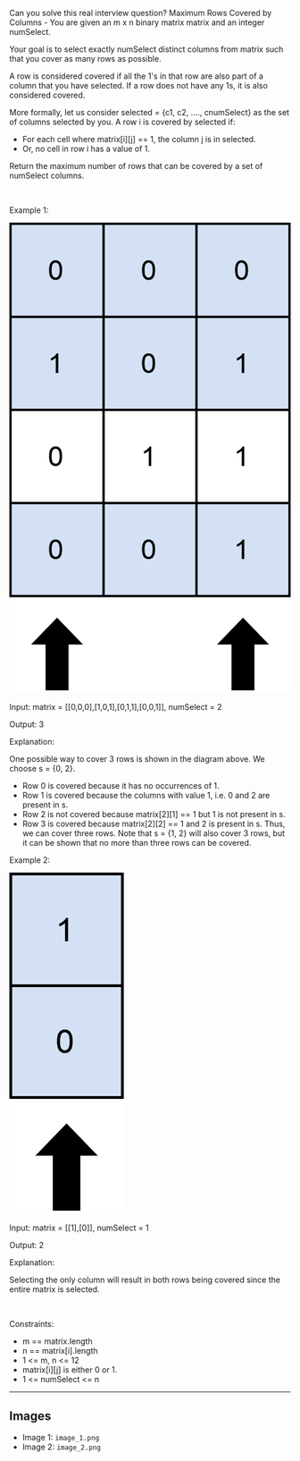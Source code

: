 Can you solve this real interview question? Maximum Rows Covered by Columns - You are given an m x n binary matrix matrix and an integer numSelect.

Your goal is to select exactly numSelect distinct columns from matrix such that you cover as many rows as possible.

A row is considered covered if all the 1's in that row are also part of a column that you have selected. If a row does not have any 1s, it is also considered covered.

More formally, let us consider selected = {c1, c2, ...., cnumSelect} as the set of columns selected by you. A row i is covered by selected if:

 * For each cell where matrix[i][j] == 1, the column j is in selected.
 * Or, no cell in row i has a value of 1.

Return the maximum number of rows that can be covered by a set of numSelect columns.

 

Example 1:

![Example 1](./image_1.png)

Input: matrix = [[0,0,0],[1,0,1],[0,1,1],[0,0,1]], numSelect = 2

Output: 3

Explanation:

One possible way to cover 3 rows is shown in the diagram above.
We choose s = {0, 2}.
- Row 0 is covered because it has no occurrences of 1.
- Row 1 is covered because the columns with value 1, i.e. 0 and 2 are present in s.
- Row 2 is not covered because matrix[2][1] == 1 but 1 is not present in s.
- Row 3 is covered because matrix[2][2] == 1 and 2 is present in s.
Thus, we can cover three rows.
Note that s = {1, 2} will also cover 3 rows, but it can be shown that no more than three rows can be covered.

Example 2:

![Example 2](./image_2.png)

Input: matrix = [[1],[0]], numSelect = 1

Output: 2

Explanation:

Selecting the only column will result in both rows being covered since the entire matrix is selected.

 

Constraints:

 * m == matrix.length
 * n == matrix[i].length
 * 1 <= m, n <= 12
 * matrix[i][j] is either 0 or 1.
 * 1 <= numSelect <= n

---

## Images

- Image 1: `image_1.png`
- Image 2: `image_2.png`
